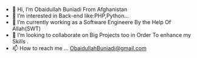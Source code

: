 - 👋 Hi, I’m Obaidullah Buniadi From Afghanistan 
- 👀 I’m interested in Back-end like:PHP,Python...
- 🌱 I’m currently working as a Software Engineere By the Help Of Allah(SWT)
- 💞️ I’m looking to collaborate on Big Projects too  in Order To enhance my Skills .
- 📫 How to reach me ...  ObaidullahBuniadi@gmail.com

<!---
Buniadi/Buniadi is a ✨ special ✨ repository because its `README.md` (this file) appears on your GitHub profile.
You can click the Preview link to take a look at your changes.
--->
